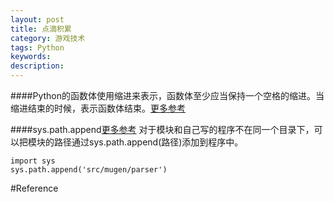 ```yaml
---
layout: post
title: 点滴积累
category: 游戏技术
tags: Python
keywords: 
description: 
---
```


####Python的函数体使用缩进来表示，函数体至少应当保持一个空格的缩进。当缩进结束的时候，表示函数体结束。[更多参考](http://blog.csdn.net/warmtrue/article/details/4783476)

####sys.path.append[更多参考](http://www.cnblogs.com/kaituorensheng/archive/2013/05/24/3096040.html)
对于模块和自己写的程序不在同一个目录下，可以把模块的路径通过sys.path.append(路径)添加到程序中。

```
import sys
sys.path.append('src/mugen/parser')
```


#Reference




